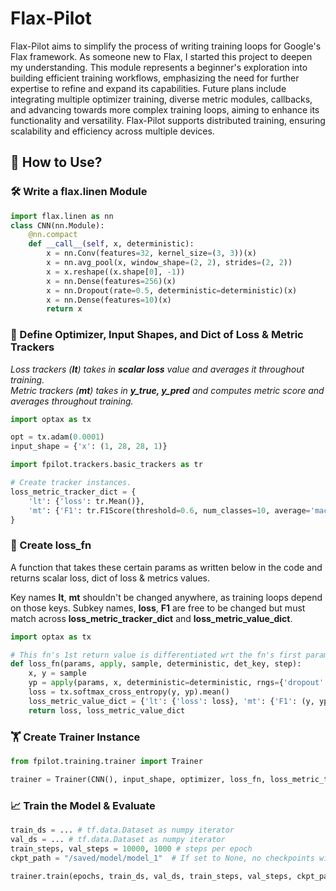 # Flax-Pilot

Flax-Pilot aims to simplify the process of writing training loops for Google's Flax framework. As someone new to Flax, I started this project to deepen my understanding. This module represents a beginner's exploration into building
efficient training workflows, emphasizing the need for further expertise to refine and expand its capabilities. Future plans include integrating multiple optimizer training, diverse metric modules, callbacks, and advancing towards more complex training
loops, aiming to enhance its functionality and versatility. Flax-Pilot supports distributed training, ensuring scalability and efficiency across multiple devices.


## 🚀 How to Use?

### 🛠️ Write a flax.linen Module

```python
import flax.linen as nn
class CNN(nn.Module):
    @nn.compact
    def __call__(self, x, deterministic):
        x = nn.Conv(features=32, kernel_size=(3, 3))(x)
        x = nn.avg_pool(x, window_shape=(2, 2), strides=(2, 2))
        x = x.reshape((x.shape[0], -1))  
        x = nn.Dense(features=256)(x)
        x = nn.Dropout(rate=0.5, deterministic=deterministic)(x)
        x = nn.Dense(features=10)(x)
        return x
```

### 🔧 Define Optimizer, Input Shapes, and Dict of Loss & Metric Trackers
*Loss trackers (**lt**) takes in **scalar loss** value and averages it throughout training.*<br>
*Metric trackers (**mt**) takes in **y_true, y_pred** and computes metric score and averages throughout training.*<br>

```python
import optax as tx

opt = tx.adam(0.0001)
input_shape = {'x': (1, 28, 28, 1)}

import fpilot.trackers.basic_trackers as tr

# Create tracker instances.
loss_metric_tracker_dict = {
    'lt': {'loss': tr.Mean()},
    'mt': {'F1': tr.F1Score(threshold=0.6, num_classes=10, average='macro')}
}
```

### 🧮 Create loss_fn
A function that takes these certain params as written below in the code and returns scalar loss, dict of loss & metrics values.<br>

Key names **lt**, **mt** shouldn't be changed anywhere, as training loops depend on those keys. Subkey names, **loss**, **F1** are free to be changed
but must match across **loss_metric_tracker_dict** and **loss_metric_value_dict**.<br>
```python
import optax as tx

# This fn's 1st return value is differentiated wrt the fn's first param.
def loss_fn(params, apply, sample, deterministic, det_key, step):
    x, y = sample
    yp = apply(params, x, deterministic=deterministic, rngs={'dropout': det_key})
    loss = tx.softmax_cross_entropy(y, yp).mean()
    loss_metric_value_dict = {'lt': {'loss': loss}, 'mt': {'F1': (y, yp)}}
    return loss, loss_metric_value_dict
```

### 🏋️ Create Trainer Instance

```python
from fpilot.training.trainer import Trainer

trainer = Trainer(CNN(), input_shape, optimizer, loss_fn, loss_metric_tracker_dict)
```

### 📈 Train the Model & Evaluate
```python
train_ds = ... # tf.data.Dataset as numpy iterator
val_ds = ... # tf.data.Dataset as numpy iterator
train_steps, val_steps = 10000, 1000 # steps per epoch
ckpt_path = "/saved/model/model_1"  # If set to None, no checkpoints will be saved during training.

trainer.train(epochs, train_ds, val_ds, train_steps, val_steps, ckpt_path)
```


